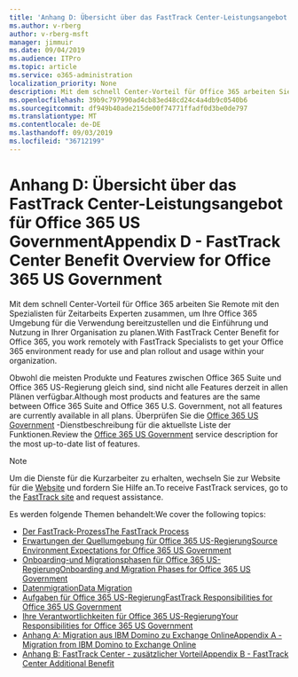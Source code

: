 ```yaml
---
title: 'Anhang D: Übersicht über das FastTrack Center-Leistungsangebot für Office 365 US Government'
ms.author: v-rberg
author: v-rberg-msft
manager: jimmuir
ms.date: 09/04/2019
ms.audience: ITPro
ms.topic: article
ms.service: o365-administration
localization_priority: None
description: Mit dem schnell Center-Vorteil für Office 365 arbeiten Sie Remote mit den Spezialisten für Zeitarbeits Experten zusammen, um Ihre Office 365 Umgebung für die Verwendung bereitzustellen und die Einführung und Nutzung in Ihrer Organisation zu planen.
ms.openlocfilehash: 39b9c797990ad4cb83ed48cd24c4a4db9c0540b6
ms.sourcegitcommit: df949b40ade215de00f74771ffadf0d3be0de797
ms.translationtype: MT
ms.contentlocale: de-DE
ms.lasthandoff: 09/03/2019
ms.locfileid: "36712199"
---
```

# <a name="appendix-d---fasttrack-center-benefit-overview-for-office-365-us-government"></a><span data-ttu-id="c1a39-103">Anhang D: Übersicht über das FastTrack Center-Leistungsangebot für Office 365 US Government</span><span class="sxs-lookup"><span data-stu-id="c1a39-103">Appendix D - FastTrack Center Benefit Overview for Office 365 US Government</span></span>

<span data-ttu-id="c1a39-104">Mit dem schnell Center-Vorteil für Office 365 arbeiten Sie Remote mit den Spezialisten für Zeitarbeits Experten zusammen, um Ihre Office 365 Umgebung für die Verwendung bereitzustellen und die Einführung und Nutzung in Ihrer Organisation zu planen.</span><span class="sxs-lookup"><span data-stu-id="c1a39-104">With FastTrack Center Benefit for Office 365, you work remotely with FastTrack Specialists to get your Office 365 environment ready for use and plan rollout and usage within your organization.</span></span> 
  
<span data-ttu-id="c1a39-105">Obwohl die meisten Produkte und Features zwischen Office 365 Suite und Office 365 US-Regierung gleich sind, sind nicht alle Features derzeit in allen Plänen verfügbar.</span><span class="sxs-lookup"><span data-stu-id="c1a39-105">Although most products and features are the same between Office 365 Suite and Office 365 U.S. Government, not all features are currently available in all plans.</span></span> <span data-ttu-id="c1a39-106">Überprüfen Sie die [Office 365 US Government](https://aka.ms/aboutgovcloud) -Dienstbeschreibung für die aktuellste Liste der Funktionen.</span><span class="sxs-lookup"><span data-stu-id="c1a39-106">Review the [Office 365 US Government](https://aka.ms/aboutgovcloud) service description for the most up-to-date list of features.</span></span>

> [!NOTE]
> <span data-ttu-id="c1a39-107">Um die Dienste für die Kurzarbeiter zu erhalten, wechseln Sie zur Website für die [Website](https://go.microsoft.com/fwlink/?linkid=780698) und fordern Sie Hilfe an.</span><span class="sxs-lookup"><span data-stu-id="c1a39-107">To receive FastTrack services, go to the [FastTrack site](https://go.microsoft.com/fwlink/?linkid=780698) and request assistance.</span></span>  

<span data-ttu-id="c1a39-108">Es werden folgende Themen behandelt:</span><span class="sxs-lookup"><span data-stu-id="c1a39-108">We cover the following topics:</span></span>
- [<span data-ttu-id="c1a39-109">Der FastTrack-Prozess</span><span class="sxs-lookup"><span data-stu-id="c1a39-109">The FastTrack Process</span></span>](O365-fasttrack-process.md) 
- [<span data-ttu-id="c1a39-110">Erwartungen der Quellumgebung für Office 365 US-Regierung</span><span class="sxs-lookup"><span data-stu-id="c1a39-110">Source Environment Expectations for Office 365 US Government</span></span>](US-Gov-appendix-source-environment-expectations.md)   
- [<span data-ttu-id="c1a39-111">Onboarding-und Migrationsphasen für Office 365 US-Regierung</span><span class="sxs-lookup"><span data-stu-id="c1a39-111">Onboarding and Migration Phases for Office 365 US Government</span></span>](US-Gov-appendix-onboarding-and-migration.md)
- [<span data-ttu-id="c1a39-112">Datenmigration</span><span class="sxs-lookup"><span data-stu-id="c1a39-112">Data Migration</span></span>](O365-data-migration.md)    
- [<span data-ttu-id="c1a39-113">Aufgaben für Office 365 US-Regierung</span><span class="sxs-lookup"><span data-stu-id="c1a39-113">FastTrack Responsibilities for Office 365 US Government</span></span>](US-Gov-appendix-fasttrack-responsibilities.md)   
- [<span data-ttu-id="c1a39-114">Ihre Verantwortlichkeiten für Office 365 US-Regierung</span><span class="sxs-lookup"><span data-stu-id="c1a39-114">Your Responsibilities for Office 365 US Government</span></span>](US-Gov-appendix-your-responsibilities.md) 
- [<span data-ttu-id="c1a39-115">Anhang A: Migration aus IBM Domino zu Exchange Online</span><span class="sxs-lookup"><span data-stu-id="c1a39-115">Appendix A - Migration from IBM Domino to Exchange Online</span></span>](O365-from-ibm-domino-to-exchange-online.md)   
- [<span data-ttu-id="c1a39-116">Anhang B: FastTrack Center - zusätzlicher Vorteil</span><span class="sxs-lookup"><span data-stu-id="c1a39-116">Appendix B - FastTrack Center Additional Benefit</span></span>](O365-fasttrack-additional-benefits.md)


